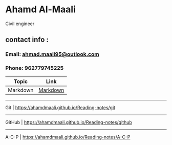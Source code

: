 # Ahamd Al-Maali
Civil engineer
## contact info :
### Email: ahmad.maali95@outlook.com
### Phone: 962779745225

Topic    | Link
------   | ------
Markdown |   [Markdown](https://ahamdmaali.github.io/Reading-notes/Markdown)
-------    --------------------------------------------------------------
Git      |  https://ahamdmaali.github.io/Reading-notes/git
-------    -------------------------------------------------
GitHub   | https://ahamdmaali.github.io/Reading-notes/github
------     -------------------------------------------------
A-C-P    | https://ahamdmaali.github.io/Reading-notes/A-C-P
